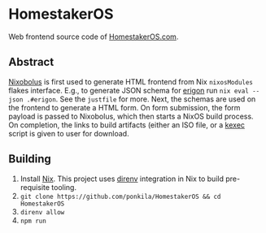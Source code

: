 # HomestakerOS

Web frontend source code of [HomestakerOS.com](https://homestakeros.com).

## Abstract

[Nixobolus](https://github.com/ponkila/nixobolus) is first used to generate HTML frontend from Nix `nixosModules` flakes interface. E.g., to generate JSON schema for [erigon](https://github.com/ledgerwatch/erigon) run `nix eval --json .#erigon`. See the `justfile` for more. Next, the schemas are used on the frontend to generate a HTML form. On form submission, the form payload is passed to Nixobolus, which then starts a NixOS build process. On completion, the links to build artifacts (either an ISO file, or a [kexec](https://en.wikipedia.org/wiki/Kexec) script is given to user for download.

## Building

1. Install [Nix](https://nixos.org). This project uses [direnv](https://direnv.net) integration in Nix to build pre-requisite tooling.
2. `git clone https://github.com/ponkila/HomestakerOS && cd HomestakerOS`
3. `direnv allow`
4. `npm run`
